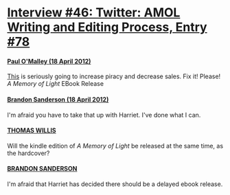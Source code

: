 # [Interview #46: Twitter: AMOL Writing and Editing Process, Entry #78](https://www.theoryland.com/intvmain.php?i=46#78)

#### [Paul O'Malley (18 April 2012)](https://twitter.com/paulomalley/status/192781427388059648)

[This](http://www.tor.com/blogs/2012/03/a-memory-of-light-ebook-release-date-confirmed)
is seriously going to increase piracy and decrease sales. Fix it! Please!
*A Memory of Light*
EBook Release

#### [Brandon Sanderson (18 April 2012)](https://twitter.com/BrandSanderson/status/192809596371476480)

I'm afraid you have to take that up with Harriet. I've done what I can.

#### [THOMAS WILLIS](https://twitter.com/hamms41/status/192809509188665344)

Will the kindle edition of
*A Memory of Light*
be released at the same time, as the hardcover?

#### [BRANDON SANDERSON](https://twitter.com/BrandSanderson/status/192810480555925504)

I'm afraid that Harriet has decided there should be a delayed ebook release.

